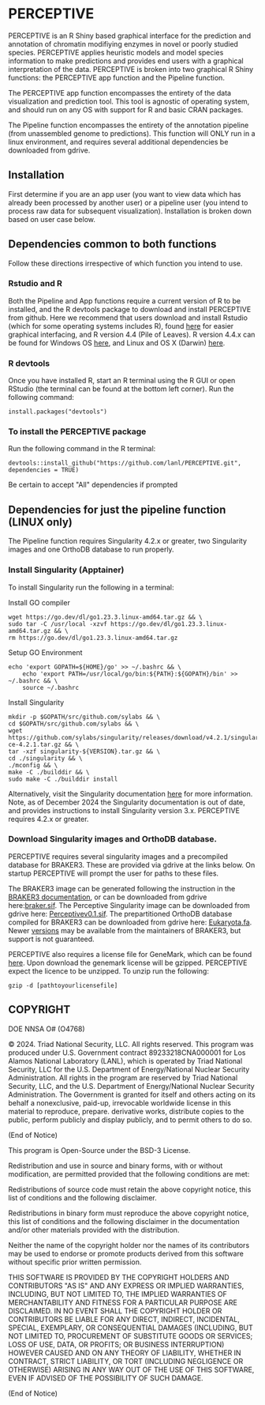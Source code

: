 # PERCEPTIVE
PERCEPTIVE is an R Shiny based graphical interface for the prediction and annotation of chromatin modifiying enzymes in novel or poorly studied species. PERCEPTIVE applies heuristic models and model species information to make predictions and provides end users with a graphical interpretation of the data.
PERCEPTIVE is broken into two graphical R Shiny functions: the PERCEPTIVE app function and the Pipeline function. 

The PERCEPTIVE app function encompasses the entirety of the data visualization and prediction tool. This tool is agnostic of operating system, and should run on any OS with support for R and basic CRAN packages.

The Pipeline function encompasses the entirety of the annotation pipeline (from unassembled genome to predictions). This function will ONLY run in a linux environment, and requires several additional dependencies be downloaded from gdrive.

## Installation
First determine if you are an app user (you want to view data which has already been processed by another user) or a pipeline user (you intend to process raw data for subsequent visualization). Installation is broken down based on user case below.
## Dependencies common to both functions
Follow these directions irrespective of which function you intend to use.
### Rstudio and R
Both the Pipeline and App functions require a current version of R to be installed, and the R devtools package to download and install PERCEPTIVE from github. 
Here we recommend that users download and install Rstudio (which for some operating systems includes R), found [here](https://posit.co/download/rstudio-desktop/) for easier graphical interfacing, and R version 4.4 (Pile of Leaves). R version 4.4.x can be found for Windows OS [here](https://cran.r-project.org/bin/windows/base/), and Linux and OS X (Darwin) [here](https://cran.r-project.org/src/base/R-4/).
### R devtools
Once you have installed R, start an R terminal using the R GUI or open RStudio (the terminal can be found at the bottom left corner). Run the following command:
```
install.packages("devtools")
```
### To install the PERCEPTIVE package
Run the following command in the R terminal:
```
devtools::install_github("https://github.com/lanl/PERCEPTIVE.git", dependencies = TRUE)
```
Be certain to accept "All" dependencies if prompted

## Dependencies for just the pipeline function (LINUX only)
The Pipeline function requires Singularity 4.2.x or greater, two Singularity images and one OrthoDB database to run properly.
### Install Singularity (Apptainer)
To install Singularity run the following in a terminal:

Install GO compiler
```
wget https://go.dev/dl/go1.23.3.linux-amd64.tar.gz && \
sudo tar -C /usr/local -xzvf https://go.dev/dl/go1.23.3.linux-amd64.tar.gz && \
rm https://go.dev/dl/go1.23.3.linux-amd64.tar.gz
```
Setup GO Environment
```
echo 'export GOPATH=${HOME}/go' >> ~/.bashrc && \
    echo 'export PATH=/usr/local/go/bin:${PATH}:${GOPATH}/bin' >> ~/.bashrc && \
    source ~/.bashrc
```
Install Singularity
```
mkdir -p $GOPATH/src/github.com/sylabs && \
cd $GOPATH/src/github.com/sylabs && \
wget https://github.com/sylabs/singularity/releases/download/v4.2.1/singularity-ce-4.2.1.tar.gz && \
tar -xzf singularity-${VERSION}.tar.gz && \
cd ./singularity && \
./mconfig && \
make -C ./builddir && \
sudo make -C ./builddir install

```
Alternatively, visit the Singularity documentation [here](https://docs.sylabs.io/guides/3.0/user-guide/installation.html) for more information. Note, as of December 2024 the Singularity documentation is out of date, and provides instructions to install Singularity version 3.x. PERCEPTIVE requires 4.2.x or greater.

### Download Singularity images and OrthoDB database.
PERCEPTIVE requires several singularity images and a precompiled database for BRAKER3. These are provided via gdrive at the links below. On startup PERCEPTIVE will prompt the user for paths to these files. 

The BRAKER3 image can be generated following the instruction in the [BRAKER3 documentation](https://github.com/Gaius-Augustus/BRAKER), or can be downloaded from gdrive here:[braker.sif](https://drive.google.com/file/d/152hLaqatgFi6k7oyWFv47gTMb_26Sh_j/view?usp=drive_link).
The Perceptive Singularity image can be downloaded from gdrive here: [Perceptivev0.1.sif](https://drive.google.com/file/d/1-44qtlKWFssNO9utKUikWy10yjTFRH7n/view?usp=drive_link).
The prepartitioned OrthoDB database compiled for BRAKER3 can be downloaded from gdrive here: [Eukaryota.fa](https://drive.google.com/file/d/1WoalwL3oIZfgH7mYAfF0HEbwIhVvFGMM/view?usp=drive_link). Newer [versions](https://github.com/Gaius-Augustus/BRAKER) may be available from the maintainers of BRAKER3, but support is not guaranteed.

PERCEPTIVE also requires a license file for GeneMark, which can be found [here](https://genemark.bme.gatech.edu/license_download.cgi). Upon download the genemark license will be gzipped. PERCEPTIVE expect the licence to be unzipped. 
To unzip run the following:
```
gzip -d [pathtoyourlicensefile]
```


## COPYRIGHT
DOE NNSA O# (O4768) 

© 2024. Triad National Security, LLC. All rights reserved.
This program was produced under U.S. Government contract 89233218CNA000001 for Los Alamos National Laboratory (LANL), which is operated by Triad National Security, LLC for the U.S. Department of Energy/National Nuclear Security Administration. All rights in the program are reserved by Triad National Security, LLC, and the U.S. Department of Energy/National Nuclear Security Administration. The Government is granted for itself and others acting on its behalf a nonexclusive, paid-up, irrevocable worldwide license in this material to reproduce, prepare. derivative works, distribute copies to the public, perform publicly and display publicly, and to permit others to do so.

(End of Notice)

This program is Open-Source under the BSD-3 License.

Redistribution and use in source and binary forms, with or without modification, are permitted provided that the following conditions are met:

Redistributions of source code must retain the above copyright notice, this list of conditions and the following disclaimer.

Redistributions in binary form must reproduce the above copyright notice, this list of conditions and the following disclaimer in the documentation and/or other materials provided with the distribution.

Neither the name of the copyright holder nor the names of its contributors may be used to endorse or promote products derived from this software without specific prior written permission.

THIS SOFTWARE IS PROVIDED BY THE COPYRIGHT HOLDERS AND CONTRIBUTORS "AS IS" AND ANY EXPRESS OR IMPLIED WARRANTIES, INCLUDING, BUT NOT LIMITED TO, THE IMPLIED WARRANTIES OF MERCHANTABILITY AND FITNESS FOR A PARTICULAR PURPOSE ARE DISCLAIMED. IN NO EVENT SHALL THE COPYRIGHT HOLDER OR CONTRIBUTORS BE LIABLE FOR ANY DIRECT, INDIRECT, INCIDENTAL, SPECIAL, EXEMPLARY, OR CONSEQUENTIAL DAMAGES (INCLUDING, BUT NOT LIMITED TO, PROCUREMENT OF SUBSTITUTE GOODS OR SERVICES; LOSS OF USE, DATA, OR PROFITS; OR BUSINESS INTERRUPTION) HOWEVER CAUSED AND ON ANY THEORY OF LIABILITY, WHETHER IN CONTRACT, STRICT LIABILITY, OR TORT (INCLUDING NEGLIGENCE OR OTHERWISE) ARISING IN ANY WAY OUT OF THE USE OF THIS SOFTWARE, EVEN IF ADVISED OF THE POSSIBILITY OF SUCH DAMAGE.

(End of Notice)
